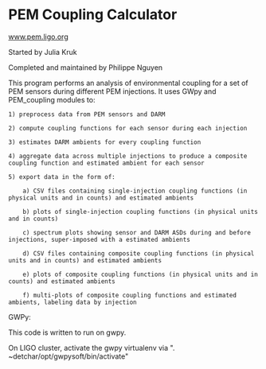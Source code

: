 # PEM Coupling Calculator
www.pem.ligo.org

Started by Julia Kruk

Completed and maintained by Philippe Nguyen

This program performs an analysis of environmental coupling for a set of PEM sensors during different PEM injections.
It uses GWpy and PEM_coupling modules to:

    1) preprocess data from PEM sensors and DARM

    2) compute coupling functions for each sensor during each injection

    3) estimates DARM ambients for every coupling function

    4) aggregate data across multiple injections to produce a composite coupling function and estimated ambient for each sensor

    5) export data in the form of:

        a) CSV files containing single-injection coupling functions (in physical units and in counts) and estimated ambients

        b) plots of single-injection coupling functions (in physical units and in counts)

        c) spectrum plots showing sensor and DARM ASDs during and before injections, super-imposed with a estimated ambients

        d) CSV files containing composite coupling functions (in physical units and in counts) and estimated ambients

        e) plots of composite coupling functions (in physical units and in counts) and estimated ambients

        f) multi-plots of composite coupling functions and estimated ambients, labeling data by injection

GWPy:

This code is written to run on gwpy.

On LIGO cluster, activate the gwpy virtualenv via ". ~detchar/opt/gwpysoft/bin/activate"
